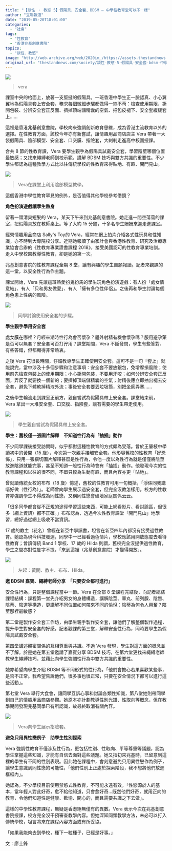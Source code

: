 ```yaml
---
title: "【談性 ‧ 教慾 5】假陽具、安全套、BDSM — 中學性教育堂可以不一樣"
author: "立場報道"
date: "2019-05-20T18:01:00"
categories:
  - "社會"
tags:
  - "性教育"
  - "香港兆基創意書院"
topics:
  - "談性．教慾"
image: "http://web.archive.org/web/2020im_/https://assets.thestandnews.com/media/photos/vera-05_88vks.png"
original_url: "thestandnews.com/society/談性-教慾-5-假陽具-安全套-bdsm-中學性教育堂可以不一樣"
---
```

![](http://web.archive.org/web/2020im_/https://assets.thestandnews.com/media/photos/vera-05_88vks.png)
> vera

課室中央的枱面上，放著一支堅挺的假陽具。一班香港中學生正一臉認真、小心翼翼地為假陽具套上安全套，務求每個微細步驟都做得一絲不苟：檢查使用期限、撕開包裝、分辨安全套正反面、擠掉頂端儲精囊的空氣、把包皮褪下、安全套緩緩套上……

這裡是香港兆基創意書院，學校向來強調創新教育思維，成為香港主流教育以外的選擇。在性教育方面，該校今年亦有新嘗試，讓情趣用品商店店主 Vera 帶著一大袋假陽具、陰部模型、安全套、口交膜、指險套，大剌剌走進高中校園授課。

合共 8 節的性教育課，Vera 要學生親手為假陽具試戴安全套，學習陰莖哪個位置最敏感；又找來繩縛老師到校示範，講解 BDSM 技巧與雙方共識的重要性。不少學生都認為這種教學方式比以往傳統學校的性教育來得貼地、有趣、開門見山。

![](http://web.archive.org/web/2020im_/https://assets.thestandnews.com/media/photos/VER_1ujdW.png)
> Vera在課堂上利用陰部模型教學。

這個香港中學性教育罕見的例外，是否值得其他學校參考借鏡？

**角色扮演遊戲讓學生熱身**

留著一頭清爽短髮的 Vera，某天下午來到兆基創意書院。她走進一間空蕩蕩的課室，把假陽具放在教師桌上。等了大約 15 分鐘，十多名學生姍姍來遲走進課室。

經營情趣用品商店 Sally's Toy的 Vera，經常在網上拍片介紹各式性玩具和性知識，亦不時到大專院校分享。近期她報讀了由家計會與香港性教育、研究及治療專業協會合辦的《性教育專業證書課程 2018》，接受美國認可的性教育專業培訓。走入中學校園教導性教育，卻是她的第一次。

兆基創意書院的性教育課程全期 8 堂，讓有興趣的學生自願報讀。記者來觀課的這一堂，以安全性行為作主題。

課堂開始，Vera 先讓這班熱愛扮鬼扮馬的學生玩角色扮演遊戲：有人扮「處女情意結」、有人「只和男友做愛」、有人「擁有多位性伴侶」。之後再和學生討論每個角色患上性病的風險。

![](http://web.archive.org/web/2020im_/https://assets.thestandnews.com/media/photos/60878626_10217229291618640_8699799584848740352_o_NLuPR.jpg)
> 同學討論使用安全套的步驟。

**學生親手學用安全套**

處女膜在哪裡？月經來潮時性行為會否懷孕？體外射精有機會懷孕嗎？服用避孕藥是否可以無套？安全套可否打孖用？課堂期間，Vera 不斷發問，學生有些答對、有些答錯，但都顯得非常熱衷。

之後 Vera 花很長時間，仔細教導學生正確使用安全套。這可不是一句「套上」就能說完，當中涉及十多個步驟和注意事項：安全套不要放銀包，免增摩損風險；使用前先檢查包裝上的使用期限；小心撕開包裝，不要用牙咬；如何分辨安全套正反面，弄反了就要換一個新的；要擠掉頂端儲精囊的空氣；射精後應立即抽出褪去安全套，避免下體軟掉精液外流；事後安全套要丟垃圾筒，別把坐廁弄塞……

之後學生輪流走到課室正前方，親自嘗試為假陽具帶上安全套。課堂結束前，Vera 拿出一大堆安全套、口交膜、指險套，讓有需要的學生帶走使用。

![](http://web.archive.org/web/2020im_/https://assets.thestandnews.com/media/photos/60252878_10217229292698667_8665797153400029184_o_xt3g2.jpg)
> 學生親自嘗試為假陽具帶上安全套。

**學生：舊校僅一張圖片解釋　不知道性行為有「抽插」動作**

不少同學課後接受訪問時，似乎都對這種性教育的方式頗為受落。曾於王肇枝中學讀初中的黃開（15 歲），今次第一次親手接觸安全套。他形容舊校的性教育「好恐怖」，只用一張橫切圖片解釋甚麼是性行為，令他一度以為性行為就是僅僅將陰莖放進陰道就能完事，甚至不知道一般性行為時會有「抽插」動作。他發現今次的性教育課程和以往的很不同，不單只較為生動有趣，而且內容亦更「貼地」。

曾就讀傳統女校的布布（18 歲）憶述，舊校的性教育可用一句概括，「淨係同我講唔好做（性行為）」。老師曾向學生展示過安全套，但完全沒教怎樣用。校方的性教育亦強調學生不得成為同性戀，又稱同性戀會破壞家庭關係云云。

「很多同學都會從不正規的途徑學習這些東西，可能上網看影片、看討論區，但很多（網上資訊）都不正確。」布布認為，透過今次性教育課堂「開門見山」地學習，總好過從網上吸收不當資訊。

17 歲的教主（花名）曾經在新亞中學讀書，坦言在新亞四年內都沒有接受過性教育。她認為現今科技發達，同學中一已經看過色情片，學校應該用開放態度去看待性教育；曾讀傳統 Band 1 學校、17 歲的 Hilda 則謂，舊校完全沒提供過性教育，學生之間亦對性隻字不提，「來到這裡（兆基創意書院）才變得開放」。

![](http://web.archive.org/web/2020im_/https://assets.thestandnews.com/media/photos/60241621_10217229292938673_682737677933477888_o_qvgaW.jpg)
> 左起：黃開、教主、布布、Hilda。

**邀 BDSM 嘉賓、繩縛老師分享　「只要安全都可進行」**

安全性行為，只是整個課程當中一節。Vera 在全部 8 堂課程完結後，向記者總結課程結構：課程第一堂先介紹男女的身體構造，講解陰莖、睪丸、前列腺、陰唇、陰蒂、陰道等構造，更講解不同位置如何帶來不同的愉悅：陰蒂為何令人興奮？陰莖那裡最敏感？

第二堂是製作安全套工作坊，由學生親手製作安全套，讓他們了解整個製作過程，提升學生對安全套的好感。記者觀課的第三堂，解釋安全性行為，同時要學生為假陽具試戴安全套。

第四堂講述親密關係的互相尊重與共識。不過 Vera 發現，學生對這方面的概念並不了解。於是她在第五堂邀請了嘉賓分享 BDSM 技巧，在第六堂更找來繩縛老師教學生繩縛技巧，並藉此向學生強調性行為中雙方共識的重要性。

她亦希望向學生介紹 BDSM 等不同形式的性行為，「他們會擔心若果喜歡某些事，是否不正常。我希望告訴他們，很多事也很正常，只要在安全情況下都可以進行這些活動」。

第七堂 Vera 舉行大食會，讓同學互訴心事和討論各類性知識，第八堂她則帶同學到自己的情趣用品商店參觀。她原本亦計劃教導性別光譜、性取向等概念，但在教學期間發現兆基同學已有所認識，故最終取消有關內容。

![](http://web.archive.org/web/2020im_/https://assets.thestandnews.com/media/photos/60705010_10217268912609140_1146041851761917952_o_gZSB5.jpg)
> Vera向學生展示指險套。

**避免只用異性戀例子　助學生性別探索**

Vera 強調性教育不僅涉及性行為，更包括性別、性取向、平等尊重等議題，認為學生掌握這些知識，才能有自信去面對這些議題。她又指初來兆基時，已留意到這裡的學生有不同的性別表現。因此她在課程中，會刻意避免只用異性戀作為例子，讓學生意識到同性戀的可能性，「他們性別上正處於探索階段，我不想將他們放進框框內」。

她認為，不少學校目前使用禁慾式性教育，不可能永遠有效，「性慾源於人的基本，當年輕人對此好奇，愈不給他知道，只會愈好奇…既然他們好奇，就用正向的教育，令他們知道性是健康、歡愉、開心的，而且需要共識之下去做」。

這樣的中學性教育課程，無疑是香港絕無僅有的異數。Vera 表示今次在兆基創意書院授課，校方完全沒干預審查教學內容。但她深知同類教學方法，未必可以打入傳統學校，坦言將來在課程內容方面或有所妥協。

「如果我能夠去到學校，種下一粒種子，已經是好事。」

文：廖士鋒